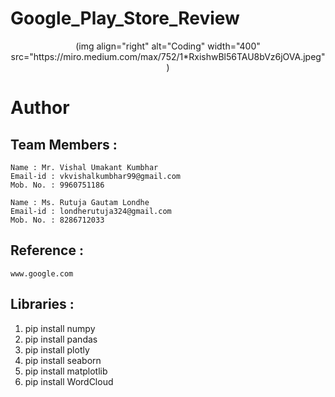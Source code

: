 # Google_Play_Store_Review

<p align="center">
  (img align="right" alt="Coding" width="400" src="https://miro.medium.com/max/752/1*RxishwBl56TAU8bVz6jOVA.jpeg")
</p>

# Author
## Team Members : 
    Name : Mr. Vishal Umakant Kumbhar
    Email-id : vkvishalkumbhar99@gmail.com
    Mob. No. : 9960751186

    Name : Ms. Rutuja Gautam Londhe
    Email-id : londherutuja324@gmail.com
    Mob. No. : 8286712033

## Reference :
    www.google.com 

## Libraries :
1. pip install numpy
2. pip install pandas
3. pip install plotly
4. pip install seaborn
5. pip install matplotlib
6. pip install WordCloud
